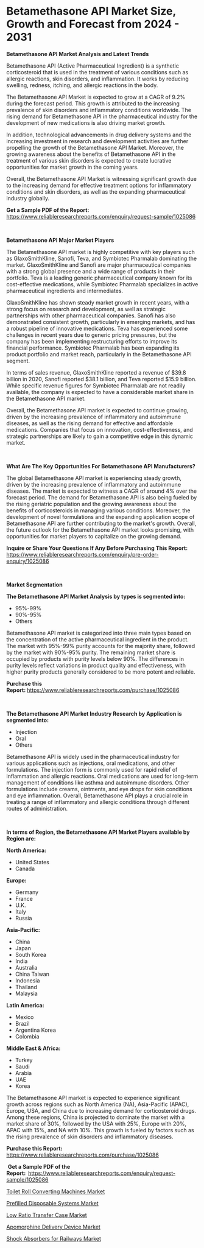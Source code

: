 <p><h1>Betamethasone API Market Size, Growth and Forecast from 2024 - 2031</h1></p><p><strong>Betamethasone API Market Analysis and Latest Trends</strong></p>
<p><p>Betamethasone API (Active Pharmaceutical Ingredient) is a synthetic corticosteroid that is used in the treatment of various conditions such as allergic reactions, skin disorders, and inflammation. It works by reducing swelling, redness, itching, and allergic reactions in the body.</p><p>The Betamethasone API Market is expected to grow at a CAGR of 9.2% during the forecast period. This growth is attributed to the increasing prevalence of skin disorders and inflammatory conditions worldwide. The rising demand for Betamethasone API in the pharmaceutical industry for the development of new medications is also driving market growth.</p><p>In addition, technological advancements in drug delivery systems and the increasing investment in research and development activities are further propelling the growth of the Betamethasone API Market. Moreover, the growing awareness about the benefits of Betamethasone API in the treatment of various skin disorders is expected to create lucrative opportunities for market growth in the coming years.</p><p>Overall, the Betamethasone API Market is witnessing significant growth due to the increasing demand for effective treatment options for inflammatory conditions and skin disorders, as well as the expanding pharmaceutical industry globally.</p></p>
<p><strong>Get a Sample PDF of the Report:&nbsp;</strong> <a href="https://www.reliableresearchreports.com/enquiry/request-sample/1025086">https://www.reliableresearchreports.com/enquiry/request-sample/1025086</a></p>
<p>&nbsp;</p>
<p><strong>Betamethasone API Major Market Players</strong></p>
<p><p>The Betamethasone API market is highly competitive with key players such as GlaxoSmithKline, Sanofi, Teva, and Symbiotec Pharmalab dominating the market. GlaxoSmithKline and Sanofi are major pharmaceutical companies with a strong global presence and a wide range of products in their portfolio. Teva is a leading generic pharmaceutical company known for its cost-effective medications, while Symbiotec Pharmalab specializes in active pharmaceutical ingredients and intermediates.</p><p>GlaxoSmithKline has shown steady market growth in recent years, with a strong focus on research and development, as well as strategic partnerships with other pharmaceutical companies. Sanofi has also demonstrated consistent growth, particularly in emerging markets, and has a robust pipeline of innovative medications. Teva has experienced some challenges in recent years due to generic pricing pressures, but the company has been implementing restructuring efforts to improve its financial performance. Symbiotec Pharmalab has been expanding its product portfolio and market reach, particularly in the Betamethasone API segment.</p><p>In terms of sales revenue, GlaxoSmithKline reported a revenue of $39.8 billion in 2020, Sanofi reported $38.1 billion, and Teva reported $15.9 billion. While specific revenue figures for Symbiotec Pharmalab are not readily available, the company is expected to have a considerable market share in the Betamethasone API market.</p><p>Overall, the Betamethasone API market is expected to continue growing, driven by the increasing prevalence of inflammatory and autoimmune diseases, as well as the rising demand for effective and affordable medications. Companies that focus on innovation, cost-effectiveness, and strategic partnerships are likely to gain a competitive edge in this dynamic market.</p></p>
<p>&nbsp;</p>
<p><strong>What Are The Key Opportunities For Betamethasone API Manufacturers?</strong></p>
<p><p>The global Betamethasone API market is experiencing steady growth, driven by the increasing prevalence of inflammatory and autoimmune diseases. The market is expected to witness a CAGR of around 4% over the forecast period. The demand for Betamethasone API is also being fueled by the rising geriatric population and the growing awareness about the benefits of corticosteroids in managing various conditions. Moreover, the development of novel formulations and the expanding application scope of Betamethasone API are further contributing to the market's growth. Overall, the future outlook for the Betamethasone API market looks promising, with opportunities for market players to capitalize on the growing demand.</p></p>
<p><strong>Inquire or Share Your Questions If Any Before Purchasing This Report:</strong> <a href="https://www.reliableresearchreports.com/enquiry/pre-order-enquiry/1025086">https://www.reliableresearchreports.com/enquiry/pre-order-enquiry/1025086</a></p>
<p>&nbsp;</p>
<p><strong>Market Segmentation</strong></p>
<p><strong>The Betamethasone API Market Analysis by types is segmented into:</strong></p>
<p><ul><li>95%-99%</li><li>90%-95%</li><li>Others</li></ul></p>
<p><p>Betamethasone API market is categorized into three main types based on the concentration of the active pharmaceutical ingredient in the product. The market with 95%-99% purity accounts for the majority share, followed by the market with 90%-95% purity. The remaining market share is occupied by products with purity levels below 90%. The differences in purity levels reflect variations in product quality and effectiveness, with higher purity products generally considered to be more potent and reliable.</p></p>
<p><strong>Purchase this Report:&nbsp;</strong><a href="https://www.reliableresearchreports.com/purchase/1025086">https://www.reliableresearchreports.com/purchase/1025086</a></p>
<p>&nbsp;</p>
<p><strong>The Betamethasone API Market Industry Research by Application is segmented into:</strong></p>
<p><ul><li>Injection</li><li>Oral</li><li>Others</li></ul></p>
<p><p>Betamethasone API is widely used in the pharmaceutical industry for various applications such as injections, oral medications, and other formulations. The injection form is commonly used for rapid relief of inflammation and allergic reactions. Oral medications are used for long-term management of conditions like asthma and autoimmune disorders. Other formulations include creams, ointments, and eye drops for skin conditions and eye inflammation. Overall, Betamethasone API plays a crucial role in treating a range of inflammatory and allergic conditions through different routes of administration.</p></p>
<p>&nbsp;</p>
<p><strong>In terms of Region, the Betamethasone API Market Players available by Region are:</strong></p>
<p>
    <p> <strong> North America: </strong>
        <ul>
            <li>United States</li>
            <li>Canada</li>
        </ul>
        </p> 
    <p> <strong> Europe: </strong>
        <ul>
            <li>Germany</li>
            <li>France</li>
            <li>U.K.</li>
            <li>Italy</li>
            <li>Russia</li>
        </ul>
        </p> 
    <p> <strong> Asia-Pacific: </strong>
        <ul>
            <li>China</li>
            <li>Japan</li>
            <li>South Korea</li>
            <li>India</li>
            <li>Australia</li>
            <li>China Taiwan</li>
            <li>Indonesia</li>
            <li>Thailand</li>
            <li>Malaysia</li>
        </ul>
        </p> 
    <p> <strong> Latin America: </strong>
        <ul>
            <li>Mexico</li>
            <li>Brazil</li>
            <li>Argentina Korea</li>
            <li>Colombia</li>
        </ul>
        </p> 
    <p> <strong> Middle East & Africa: </strong>
        <ul>
            <li>Turkey</li>
            <li>Saudi</li>
            <li>Arabia</li>
            <li>UAE</li>
            <li>Korea</li>
        </ul>
    </p>
    </p>
<p><p>The Betamethasone API market is expected to experience significant growth across regions such as North America (NA), Asia-Pacific (APAC), Europe, USA, and China due to increasing demand for corticosteroid drugs. Among these regions, China is projected to dominate the market with a market share of 30%, followed by the USA with 25%, Europe with 20%, APAC with 15%, and NA with 10%. This growth is fueled by factors such as the rising prevalence of skin disorders and inflammatory diseases.</p></p>
<p><strong>Purchase this Report: </strong><a href="https://www.reliableresearchreports.com/purchase/1025086">https://www.reliableresearchreports.com/purchase/1025086</a></p>
<p>&nbsp;<strong>Get a Sample PDF of the Report:&nbsp;&nbsp;</strong><a href="https://www.reliableresearchreports.com/enquiry/request-sample/1025086">https://www.reliableresearchreports.com/enquiry/request-sample/1025086</a></p>
<p><strong></strong></p>
<p><p><a href="https://medium.com/@judyhunter52/toilet-roll-converting-machines-market-comprehensive-assessment-by-type-application-and-6e71d98a4b12">Toilet Roll Converting Machines Market</a></p><p><a href="https://github.com/gamblestampleyjenny50m5sl6/Market-Research-Report-List-1/blob/main/prefilled-disposable-systems-market.md">Prefilled Disposable Systems Market</a></p><p><a href="https://medium.com/@besaosmani1903/low-ratio-transfer-case-nbsp-market-focuses-on-market-share-size-and-projected-forecast-till-2031-fad8bc8a1d10">Low Ratio Transfer Case Market</a></p><p><a href="https://github.com/wwwkeltoum/Market-Research-Report-List-1/blob/main/apomorphine-delivery-device-market.md">Apomorphine Delivery Device Market</a></p><p><a href="https://medium.com/@judyhunter52/shock-absorbers-for-railways-nbsp-market-focuses-on-market-share-size-and-projected-forecast-till-c1a8caa4b5eb">Shock Absorbers for Railways Market</a></p></p>